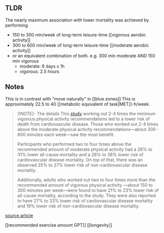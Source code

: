 ## TLDR
The nearly maximum association with lower mortality was achieved by performing 
- 150 to 300 min/week of long-term leisure-time [[vigorous aerobic activity]] 
- 300 to 600 min/week of long-term leisure-time [[moderate aerobic activity]]
- or an equivalent combination of both. e.g. 300 min moderate AND 150 min vigorous
	- moderate: 6 days x 1h 
	- vigorous: 2.5 hours
## Notes
This is in contrast with "move naturally" in [[blue zones]]
This is approximately 22.5 to 40 [[metabolic equivalent of task|MET]]-h/week.

> [!NOTE]- The details
> This [study](https://www.ahajournals.org/doi/full/10.1161/CIRCULATIONAHA.121.058162) 
> working out 2-4 times the minimum vigorous physical activity recommendations led to a lower risk of death from cardiovascular disease. Those who worked out 2-4 times above the moderate physical activity recommendations—about 300 - 600 minutes each week—saw the most benefit.
> 
> Participants who performed two to four times above the recommended amount of moderate physical activity had a 26% to 31% lower all-cause mortality and a 28% to 38% lower risk of cardiovascular disease mortality. On top of that, there was an observed 25% to 27% lower risk of non-cardiovascular disease mortality.
> 
> Additionally, adults who worked out two to four times more than the recommended amount of vigorous physical activity —about 150 to 300 minutes per week—were found to have 21% to 23% lower risk of all-cause mortality, according to the study. They were also reported to have 27% to 33% lower risk of cardiovascular disease mortality and 19% lower risk of non-cardiovascular disease mortality.

[source article](https://www.ama-assn.org/delivering-care/public-health/massive-study-uncovers-how-much-exercise-needed-live-longer#:~:text=The%20study%20found%20that%20working,week%E2%80%94saw%20the%20most%20benefit.)

[[recommended exercise amount GPT]]
[[longevity]]